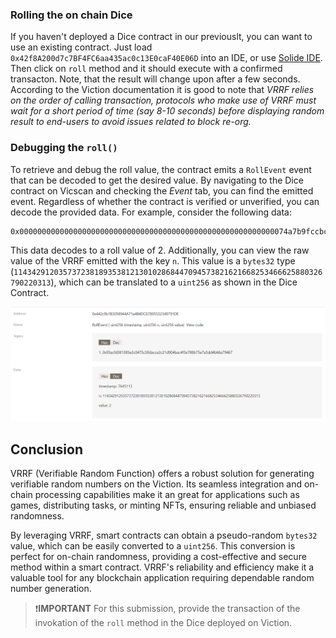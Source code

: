 ### Rolling the on chain Dice

If you haven't deployed a Dice contract in our previouslt, you can want to use an existing contract. Just load `0x42f8A200d7c7BF4FC6aa435ac0c13E0caF40E06D` into an IDE, or use [Solide IDE](https://solide0x.tech/address/89/0x42f8A200d7c7BF4FC6aa435ac0c13E0caF40E06D). Then click on `roll` method and it should execute with a confirmed transacton. Note, that the result will change upon after a few seconds. According to the Viction documentation it is good to note that *VRRF relies on the order of calling transaction, protocols who make use of VRRF must wait for a short period of time (say 8-10 seconds) before displaying random result to end-users to avoid issues related to block re-org.*

### Debugging the `roll()`

To retrieve and debug the roll value, the contract emits a `RollEvent` event that can be decoded to get the desired value. By navigating to the Dice contract on Vicscan and checking the *Event* tab, you can find the emitted event. Regardless of whether the contract is verified or unverified, you can decode the provided data. For example, consider the following data:

```
0x000000000000000000000000000000000000000000000000000000000074a7b9fccbcb761acbe15e37f7956d80da55f601cf9444bc439ddadba7b93b32648a190000000000000000000000000000000000000000000000000000000000000002
```

This data decodes to a roll value of 2. Additionally, you can view the raw value of the VRRF emitted with the key `n`. This value is a `bytes32` type (`114342912035737238189353812130102868447094573821621668253466625880326790220313`), which can be translated to a `uint256` as shown in the Dice Contract.

![Roll Event Log](https://raw.githubusercontent.com/solide-project/awesome-learn-solidity/master/main/exploring-viction-ecosystem/build-with-viction-vrrf/assets/logs.png)

## Conclusion

VRRF (Verifiable Random Function) offers a robust solution for generating verifiable random numbers on the Viction. Its seamless integration and on-chain processing capabilities make it an great for applications such as games, distributing tasks, or minting NFTs, ensuring reliable and unbiased randomness.

By leveraging VRRF, smart contracts can obtain a pseudo-random `bytes32` value, which can be easily converted to a `uint256`. This conversion is perfect for on-chain randomness, providing a cost-effective and secure method within a smart contract. VRRF's reliability and efficiency make it a valuable tool for any blockchain application requiring dependable random number generation.

> ❗**IMPORTANT**
> For this submission, provide the transaction of the invokation of the `roll` method in the Dice deployed on Viction.